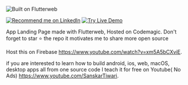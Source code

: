 ![Built on Flutterweb](https://user-images.githubusercontent.com/55942632/74025334-ba3c7580-49c9-11ea-9ce6-053961473269.png)
    
<p>
<a href="https://www.linkedin.com/in/lamsanskar/">
    <img src="https://img.shields.io/badge/Support-Recommed%2FEndorse%20me%20on%20Linkedin-yellow?style=for-the-badge&logo=linkedin" alt="Recommend me on LinkedIn" /></a>

<a href="http://bit.ly/399s9gB">
    <img src="https://img.shields.io/badge/Flutter%20Web-Live%20Demo-green?style=for-the-badge&logo=flutter" alt="Try Live Demo" /></a>
</p>

App Landing Page made with Flutterweb, Hosted on Codemagic. Don't forget to star ⭐ the repo it motivates me to share more open source

Host this on Firebase https://www.youtube.com/watch?v=xm5A5bCXviE.

if you are interested to learn how to build android, ios, web, macOS, desktop apps all from one source code I teach it for free on Youtube( No Ads) https://www.youtube.com/SanskarTiwari.


